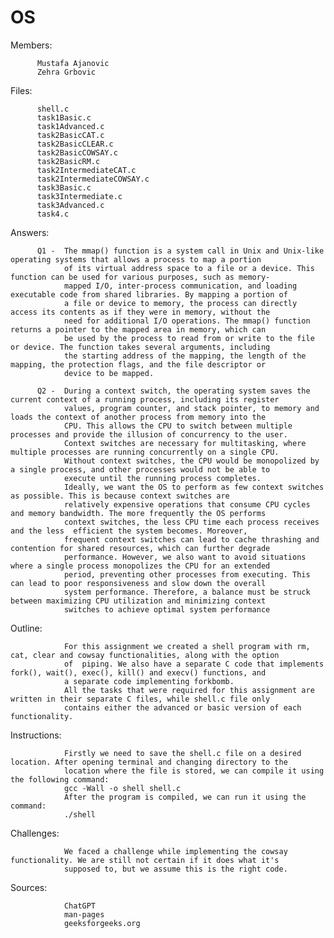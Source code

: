 # OS

Members:  
          
          Mustafa Ajanovic
          Zehra Grbovic

Files:     
                    
          shell.c
          task1Basic.c
          task1Advanced.c
          task2BasicCAT.c 
          task2BasicCLEAR.c 
          task2BasicCOWSAY.c 
          task2BasicRM.c 
          task2IntermediateCAT.c 
          task2IntermediateCOWSAY.c 
          task3Basic.c 
          task3Intermediate.c 
          task3Advanced.c
          task4.c 
          
Answers:  
          
          Q1 -  The mmap() function is a system call in Unix and Unix-like operating systems that allows a process to map a portion 
                of its virtual address space to a file or a device. This function can be used for various purposes, such as memory-
                mapped I/O, inter-process communication, and loading executable code from shared libraries. By mapping a portion of 
                a file or device to memory, the process can directly access its contents as if they were in memory, without the 
                need for additional I/O operations. The mmap() function returns a pointer to the mapped area in memory, which can 
                be used by the process to read from or write to the file or device. The function takes several arguments, including 
                the starting address of the mapping, the length of the mapping, the protection flags, and the file descriptor or 
                device to be mapped.
                
          Q2 -  During a context switch, the operating system saves the current context of a running process, including its register 
                values, program counter, and stack pointer, to memory and loads the context of another process from memory into the 
                CPU. This allows the CPU to switch between multiple processes and provide the illusion of concurrency to the user.
                Context switches are necessary for multitasking, where multiple processes are running concurrently on a single CPU. 
                Without context switches, the CPU would be monopolized by a single process, and other processes would not be able to 
                execute until the running process completes.
                Ideally, we want the OS to perform as few context switches as possible. This is because context switches are 
                relatively expensive operations that consume CPU cycles and memory bandwidth. The more frequently the OS performs 
                context switches, the less CPU time each process receives and the less  efficient the system becomes. Moreover, 
                frequent context switches can lead to cache thrashing and contention for shared resources, which can further degrade 
                performance. However, we also want to avoid situations where a single process monopolizes the CPU for an extended 
                period, preventing other processes from executing. This can lead to poor responsiveness and slow down the overall 
                system performance. Therefore, a balance must be struck between maximizing CPU utilization and minimizing context 
                switches to achieve optimal system performance

Outline:       

                For this assignment we created a shell program with rm, cat, clear and cowsay functionalities, along with the option 
                of  piping. We also have a separate C code that implements fork(), wait(), exec(), kill() and execv() functions, and 
                a separate code implementing forkbomb.
                All the tasks that were required for this assignment are written in their separate C files, while shell.c file only 
                contains either the advanced or basic version of each functionality.

Instructions:   

                Firstly we need to save the shell.c file on a desired location. After opening terminal and changing directory to the
                location where the file is stored, we can compile it using the following command:
                gcc -Wall -o shell shell.c 
                After the program is compiled, we can run it using the command:
                ./shell

Challenges:     

                We faced a challenge while implementing the cowsay functionality. We are still not certain if it does what it's
                supposed to, but we assume this is the right code.

Sources:        
                
                ChatGPT
                man-pages
                geeksforgeeks.org

